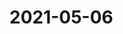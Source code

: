 # 2021-05-06

<DOCTYPE html>

<html> 
<head>
<title>trabalho git <title>
</head>
<body>
<h1> aluno: Mayron</h1>
<h1>professor: Gabriel</h1>
</body>
<html>
